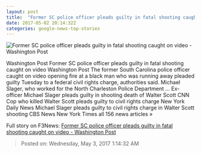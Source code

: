 ```yaml
---
layout: post
title:  "Former SC police officer pleads guilty in fatal shooting caught on video - Washington Post"
date: 2017-05-02 20:14:32Z
categories: google-news-top-stories
---
```


![Former SC police officer pleads guilty in fatal shooting caught on video - Washington Post](https://img.washingtonpost.com/rf/image_1484w/2010-2019/WashingtonPost/2017/05/02/National-Security/Images/APTOPIX_Police_Shooting_North_Charleston-62625.jpg)

Washington Post Former SC police officer pleads guilty in fatal shooting caught on video Washington Post The former South Carolina police officer caught on video opening fire at a black man who was running away pleaded guilty Tuesday to a federal civil rights charge, authorities said. Michael Slager, who worked for the North Charleston Police Department ... Ex-officer Michael Slager pleads guilty in shooting death of Walter Scott CNN Cop who killed Walter Scott pleads guilty to civil rights charge New York Daily News Michael Slager pleads guilty to civil rights charge in Walter Scott shooting CBS News New York Times all 156 news articles »


Full story on F3News: [Former SC police officer pleads guilty in fatal shooting caught on video - Washington Post](http://www.f3nws.com/n/saFXJG)

> Posted on: Wednesday, May 3, 2017 1:14:32 AM
